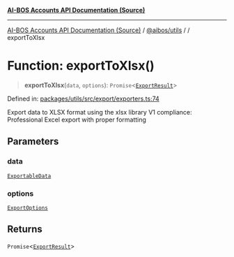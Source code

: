 [**AI-BOS Accounts API Documentation (Source)**](../../../README.md)

***

[AI-BOS Accounts API Documentation (Source)](../../../README.md) / [@aibos/utils](../README.md) / [](../README.md) / exportToXlsx

# Function: exportToXlsx()

> **exportToXlsx**(`data`, `options`): `Promise`\<[`ExportResult`](../interfaces/ExportResult.md)\>

Defined in: [packages/utils/src/export/exporters.ts:74](https://github.com/pohlai88/accounts/blob/48103fb36d28b2b9bfb33472b6de2f719773cde9/packages/utils/src/export/exporters.ts#L74)

Export data to XLSX format using the xlsx library
V1 compliance: Professional Excel export with proper formatting

## Parameters

### data

[`ExportableData`](../interfaces/ExportableData.md)

### options

[`ExportOptions`](../interfaces/ExportOptions.md)

## Returns

`Promise`\<[`ExportResult`](../interfaces/ExportResult.md)\>
